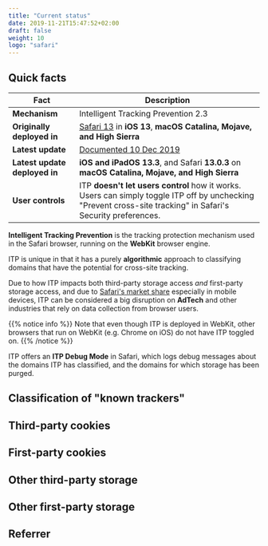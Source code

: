 ```yaml
---
title: "Current status"
date: 2019-11-21T15:47:52+02:00
draft: false
weight: 10
logo: "safari"
---
```

## Quick facts

| Fact                          | Description                                                  |
| ----------------------------- | ------------------------------------------------------------ |
| **Mechanism**                 | Intelligent Tracking Prevention 2.3                          |
| **Originally deployed in**    | [Safari 13](https://developer.apple.com/documentation/safari_release_notes/safari_13_release_notes) in **iOS 13**, **macOS Catalina, Mojave, and High Sierra** |
| **Latest update**             | [Documented 10 Dec 2019](https://webkit.org/blog/9661/preventing-tracking-prevention-tracking/) |
| **Latest update deployed in** | **iOS and iPadOS 13.3**, and Safari **13.0.3** on **macOS Catalina, Mojave, and High Sierra** |
| **User controls**             | ITP **doesn't let users control** how it works. Users can simply toggle ITP off by unchecking "Prevent cross-site tracking" in Safari's Security preferences. |

**Intelligent Tracking Prevention** is the tracking protection mechanism used in the Safari browser, running on the **WebKit** browser engine.

ITP is unique in that it has a purely **algorithmic** approach to classifying domains that have the potential for cross-site tracking.

Due to how ITP impacts both third-party storage access *and* first-party storage access, and due to [Safari's market share](https://gs.statcounter.com/browser-market-share/) especially in mobile devices, ITP can be considered a big disruption on **AdTech** and other industries that rely on data collection from browser users.

{{% notice info %}}
Note that even though ITP is deployed in WebKit, other browsers that run on WebKit (e.g. Chrome on iOS) do not have ITP toggled on.
{{% /notice %}}

ITP offers an **ITP Debug Mode** in Safari, which logs debug messages about the domains ITP has classified, and the domains for which storage has been purged. 

## Classification of "known trackers"

## Third-party cookies

## First-party cookies

## Other third-party storage

## Other first-party storage

## Referrer
